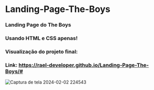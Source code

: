 # Landing-Page-The-Boys

### Landing Page do The Boys
### Usando HTML e CSS apenas!

### Visualização do projeto final:
### Link: https://rael-developer.github.io/Landing-Page-The-Boys/#
![Captura de tela 2024-02-02 224543](https://github.com/Rael-developer/Landing-Page-The-Boys/assets/122409230/70cd8799-903d-47be-9569-b0f746c7afc2)
